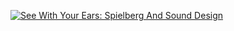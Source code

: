 [![See With Your Ears: Spielberg And Sound Design](https://img.youtube.com/vi/kavxsXhzD48/0.jpg)](https://youtu.be/kavxsXhzD48)

